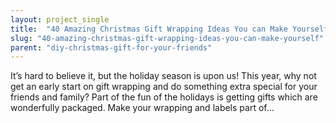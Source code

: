 ```yaml
---
layout: project_single
title:  "40 Amazing Christmas Gift Wrapping Ideas You can Make Yourself"
slug: "40-amazing-christmas-gift-wrapping-ideas-you-can-make-yourself"
parent: "diy-christmas-gift-for-your-friends"
---
```

It’s hard to believe it, but the holiday season is upon us! This year, why not get an early start on gift wrapping and do something extra special for your friends and family? Part of the fun of the holidays is getting gifts which are wonderfully packaged. Make your wrapping and labels part of...